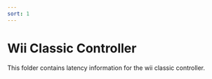 ```yaml
---
sort: 1
---
```

# Wii Classic Controller

This folder contains latency information for the wii classic controller.
